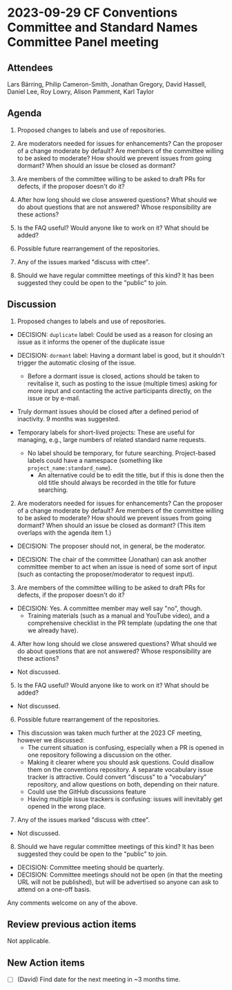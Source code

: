 # 2023-09-29 CF Conventions Committee and Standard Names Committee Panel meeting 

## Attendees

Lars Bärring, Philip Cameron-Smith, Jonathan Gregory, David Hassell, Daniel Lee, Roy Lowry, Alison Pamment, Karl Taylor

## Agenda

1. Proposed changes to labels and use of repositories.

2. Are moderators needed for issues for enhancements? Can the proposer of a change moderate by default? Are members of the committee willing to be asked to moderate? How should we prevent issues from going dormant? When should an issue be closed as dormant?

3. Are members of the committee willing to be asked to draft PRs for defects, if the proposer doesn't do it?

4. After how long should we close answered questions? What should we do about questions that are not answered? Whose responsibility are these actions?

5. Is the FAQ useful? Would anyone like to work on it? What should be added?

6. Possible future rearrangement of the repositories.

7. Any of the issues marked "discuss with cttee".

8. Should we have regular committee meetings of this kind? It has been suggested they could be open to the "public" to join.

## Discussion

1. Proposed changes to labels and use of repositories.

  * DECISION: `duplicate` label: Could be used as a reason for closing an issue as it informs the opener of the duplicate issue

  * DECISION: `dormant` label: Having a dormant label is good, but it shouldn't trigger the automatic closing of the issue.
    * Before a dormant issue is closed, actions should be taken to revitalise it, such as posting to the issue (multiple times) asking for more input and contacting the active participants directly, on the issue or by e-mail.
  * Truly dormant issues should be closed after a defined period of inactivity. 9 months was suggested.

  * Temporary labels for short-lived projects: These are useful for managing, e.g., large numbers of related standard name requests.
    * No label should be temporary, for future searching. Project-based labels could have a namespace (something like `project_name:standard_name`).
      * An alternative could be to edit the title, but if this is done then the old title should always be recorded in the title for future searching.

2. Are moderators needed for issues for enhancements? Can the proposer of a change moderate by default? Are members of the committee willing to be asked to moderate? How should we prevent issues from going dormant? When should an issue be closed as dormant? (This item overlaps with the agenda item 1.)

  * DECISION: The proposer should not, in general, be the moderator.

  * DECISION: The chair of the committee (Jonathan) can ask another committee member to act when an issue is need of some sort of input (such as contacting the proposer/moderator to request input).

3. Are members of the committee willing to be asked to draft PRs for defects, if the proposer doesn't do it?

  * DECISION: Yes. A committee member may well say "no", though.
    * Training materials (such as a manual and YouTube video), and a comprehensive checklist in the PR template (updating the one that we already have).

4. After how long should we close answered questions? What should we do about questions that are not answered? Whose responsibility are these actions?

  * Not discussed.

5. Is the FAQ useful? Would anyone like to work on it? What should be added?

  * Not discussed.

6. Possible future rearrangement of the repositories.

  * This discussion was taken much further at the 2023 CF meeting, however we discussed:
    * The current situation is confusing, especially when a PR is opened in one repository following a discussion on the other.
    * Making it clearer where you should ask questions. Could disallow them on the conventions repository. A separate vocabulary issue tracker is attractive. Could convert "discuss" to a "vocabulary" repository, and allow questions on both, depending on their nature.
    * Could use the GitHub discussions feature
    * Having multiple issue trackers is confusing: issues will inevitably get opened in the wrong place.

7. Any of the issues marked "discuss with cttee".

  * Not discussed.

8. Should we have regular committee meetings of this kind? It has been suggested they could be open to the "public" to join.

  * DECISION: Committee meeting should be quarterly.
  * DECISION: Committee meetings should not be open (in that the meeting URL will not be published), but will be advertised so anyone can ask to attend on a one-off basis.

Any comments welcome on any of the above.

## Review previous action items

Not applicable.

## New Action items

* [ ] (David) Find date for the next meeting in ~3 months time.